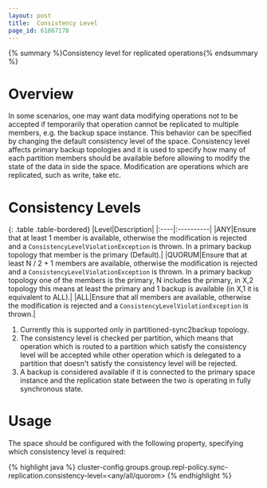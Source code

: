 ```yaml
---
layout: post
title:  Consistency Level
page_id: 61867178
---
```


{% summary %}Consistency level for replicated operations{% endsummary %}

# Overview

In some scenarios, one may want data modifying operations not to be accepted if temporarily that operation cannot be replicated to multiple members, e.g. the backup space instance. This behavior can be specified by changing the default consistency level of the space. Consistency level affects primary backup topologies and it is used to specify how many of each partition members should be available before allowing to modify the state of the data in side the space. Modification are operations which are replicated, such as write, take etc.

# Consistency Levels

{: .table .table-bordered}
|Level|Description|
|:----|:----------|
|ANY|Ensure that at least 1 member is available, otherwise the modification is rejected and a `ConsistencyLevelViolationException` is thrown. In a primary backup topology that member is the primary (Default).|
|QUORUM|Ensure that at least N / 2 + 1 members are available, otherwise the modification is rejected and a `ConsistencyLevelViolationException` is thrown. In a primary backup topology one of the members is the primary, N includes the primary, in X,2 topology this means at least the primary and 1 backup is available (in X,1 it is equivalent to ALL).|
|ALL|Ensure that all members are available, otherwise the modification is rejected and a `ConsistencyLevelViolationException` is thrown.|

1. Currently this is supported only in partitioned-sync2backup topology.
1. The consistency level is checked per partition, which means that operation which is routed to a partition which satisfy the consistency level will be accepted while other operation which is delegated to a partition that doesn't satisfy the consistency level will be rejected.
1. A backup is considered available if it is connected to the primary space instance and the replication state between the two is operating in fully synchronous state.

# Usage

The space should be configured with the following property, specifying which consistency level is required:

{% highlight java %}
cluster-config.groups.group.repl-policy.sync-replication.consistency-level=<any/all/quorom>
{% endhighlight %}

